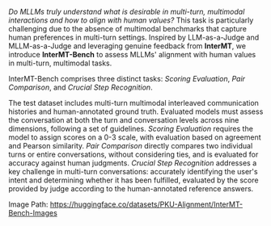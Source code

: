 *Do MLLMs truly understand what is desirable in multi-turn, multimodal interactions and how to align with human values?* This task is particularly challenging due to the absence of multimodal benchmarks that capture human preferences in multi-turn settings. Inspired by LLM-as-a-Judge and MLLM-as-a-Judge and leveraging genuine feedback from **InterMT**, we introduce **InterMT-Bench** to assess MLLMs' alignment with human values in multi-turn, multimodal tasks.

InterMT-Bench comprises three distinct tasks: *Scoring Evaluation*, *Pair Comparison*, and *Crucial Step Recognition*.

The test dataset includes multi-turn multimodal interleaved communication histories and human-annotated ground truth. Evaluated models must assess the conversation at both the turn and conversation levels across nine dimensions, following a set of guidelines. *Scoring Evaluation* requires the model to assign scores on a 0-3 scale, with evaluation based on agreement and Pearson similarity. *Pair Comparison* directly compares two individual turns or entire conversations, without considering ties, and is evaluated for accuracy against human judgments. *Crucial Step Recognition* addresses a key challenge in multi-turn conversations: accurately identifying the user's intent and determining whether it has been fulfilled, evaluated by the score provided by judge according to the human-annotated reference answers.


Image Path: https://huggingface.co/datasets/PKU-Alignment/InterMT-Bench-Images
